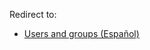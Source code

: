 Redirect to:

*   [Users and groups (Español)](/index.php/Users_and_groups_(Espa%C3%B1ol) "Users and groups (Español)")